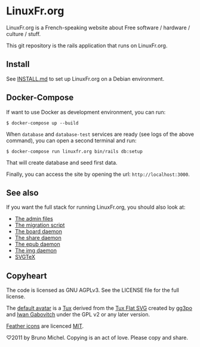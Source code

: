 LinuxFr.org
===========

LinuxFr.org is a French-speaking website about Free software / hardware /
culture / stuff.

This git repository is the rails application that runs on LinuxFr.org.


Install
-------

See [INSTALL.md](INSTALL.md) to set up LinuxFr.org on a Debian environment.

Docker-Compose
--------------

If want to use Docker as development environment, you can run:

`$ docker-compose up --build`

When `database` and `database-test` services are ready (see logs of the
above command), you can open a second terminal and run:

`$ docker-compose run linuxfr.org bin/rails db:setup`

That will create database and seed first data.

Finally, you can access the site by opening the url: `http://localhost:3000`.

See also
--------

If you want the full stack for running LinuxFr.org, you should also look at:

* [The admin files](https://github.com/linuxfrorg/admin-linuxfr.org)
* [The migration script](https://github.com/linuxfrorg/migration-linuxfr.org)
* [The board daemon](https://github.com/linuxfrorg/board-sse-linuxfr.org)
* [The share daemon](https://github.com/linuxfrorg/share-LinuxFr.org)
* [The epub daemon](https://github.com/linuxfrorg/epub-LinuxFr.org)
* [The img daemon](https://github.com/linuxfrorg/img-LinuxFr.org)
* [SVGTeX](https://github.com/linuxfrorg/svgtex)


Copyheart
---------

The code is licensed as GNU AGPLv3. See the LICENSE file for the full license.

The [default avatar](https://linuxfr.org/images/default-avatar.svg) is a
[Tux](https://en.wikipedia.org/wiki/Tux) derived from
the [Tux Flat SVG](https://commons.wikimedia.org/wiki/File:TuxFlat.svg)
created by [gg3po](https://www.pling.com/u/gg3po/)
and [Iwan Gabovitch](http://qubodup.deviantart.com/)
under the GPL v2 or any later version.


[Feather icons](https://feathericons.com/) are licenced
[MIT](https://github.com/feathericons/feather/blob/master/LICENSE).

♡2011 by Bruno Michel. Copying is an act of love. Please copy and share.
